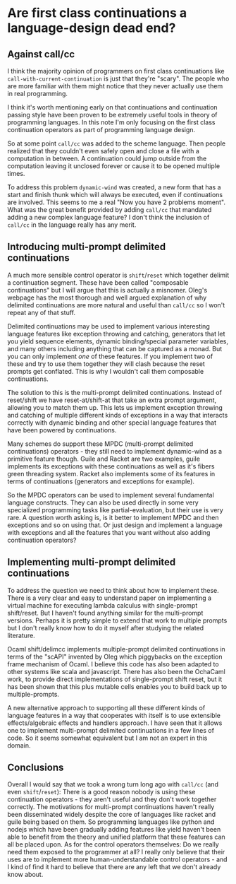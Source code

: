 # Are first class continuations a language-design dead end?

## Against call/cc

I think the majority opinion of programmers on first class continuations like `call-with-current-continuation` is just that they're "scary". The people who are more familiar with them might notice that they never actually use them in real programming.

I think it's worth mentioning early on that continuations and continuation passing style have been proven to be extremely useful tools in theory of programming languages. In this note I'm only focusing on the first class continuation operators as part of programming language design.

So at some point `call/cc` was added to the scheme language. Then people realized that they couldn't even safely open and close a file with a computation in between. A continuation could jump outside from the computation leaving it unclosed forever or cause it to be opened multiple times.

To address this problem `dynamic-wind` was created, a new form that has a start and finish thunk which will always be executed, even if continuations are involved. This seems to me a real "Now you have 2 problems moment". What was the great benefit provided by adding `call/cc` that mandated adding a new complex language feature? I don't think the inclusion of `call/cc` in the language really has any merit.

## Introducing multi-prompt delimited continuations

A much more sensible control operator is `shift`/`reset` which together delimit a continuation segment. These have been called "composable continuations" but I will argue that this is actually a misnomer. Oleg's webpage has the most thorough and well argued explanation of why delimited continuations are more natural and useful than `call/cc` so I won't repeat any of that stuff.

Delimited continuations may be used to implement various interesting language features like exception throwing and catching, generators that let you yield sequence elements, dynamic binding/special parameter variables, and many others including anything that can be captured as a monad. But you can only implement *one* of these features. If you implement two of these and try to use them together they will clash because the reset prompts get conflated. This is why I wouldn't call them composable continuations.

The solution to this is the multi-prompt delimited continuations. Instead of reset/shift we have reset-at/shift-at that take an extra prompt argument, allowing you to match them up. This lets us implement exception throwing and catching of multiple different kinds of exceptions in a way that interacts correctly with dynamic binding and other special language features that have been powered by continuations.

Many schemes do support these MPDC (multi-prompt delimited continuations) operators - they still need to implement dynamic-wind as a primitive feature though. Guile and Racket are two examples, guile implements its exceptions with these continuations as well as it's fibers green threading system. Racket also implements some of its features in terms of continuations (generators and exceptions for example).

So the MPDC operators can be used to implement several fundamental language constructs. They can also be used directly in some very specialized programming tasks like partial-evaluation, but their use is very rare. A question worth asking is, is it better to implement MPDC and then exceptions and so on using that. Or just design and implement a language with exceptions and all the features that you want without also adding continuation operators?

## Implementing multi-prompt delimited continuations

To address the question we need to think about how to implement these. There is a very clear and easy to understand paper on implementing a virtual machine for executing lambda calculus with single-prompt shift/reset. But I haven't found anything similar for the multi-prompt versions. Perhaps it is pretty simple to extend that work to multiple prompts but I don't really know how to do it myself after studying the related literature.

Ocaml shift/delimcc implements multiple-prompt delimited continuations in terms of the "scAPI" invented by Oleg which piggybacks on the exception frame mechanism of Ocaml. I believe this code has also been adapted to other systems like scala and javascript. There has also been the OchaCaml work, to provide direct implementations of single-prompt shift reset, but it has been shown that this plus mutable cells enables you to build back up to multiple-prompts.

A new alternative approach to supporting all these different kinds of language features in a way that cooperates with itself is to use extensible effects/algebraic effects and handlers approach. I have seen that it allows one to implement multi-prompt delimited continuations in a few lines of code. So it seems somewhat equivalent but I am not an expert in this domain.

## Conclusions

Overall I would say that we took a wrong turn long ago with `call/cc` (and even `shift`/`reset`): There is a good reason nobody is using these continuation operators - they aren't useful and they don't work together correctly. The motivations for multi-prompt continuations haven't really been disseminated widely despite the core of languages like racket and guile being based on them. So programming languages like python and nodejs which have been gradually adding features like yield haven't been able to benefit from the theory and unified platform that these features can all be placed upon. As for the control operators themselves: Do we really need them exposed to the programmer at all? I really only believe that their uses are to implement more human-understandable control operators - and I kind of find it hard to believe that there are any left that we don't already know about.

